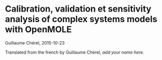 # Calibration, validation et sensitivity analysis of complex systems models with OpenMOLE

Guillaume Chérel, 2015-10-23

Translated from the french by Guillaume Chérel, *add your name here*.
